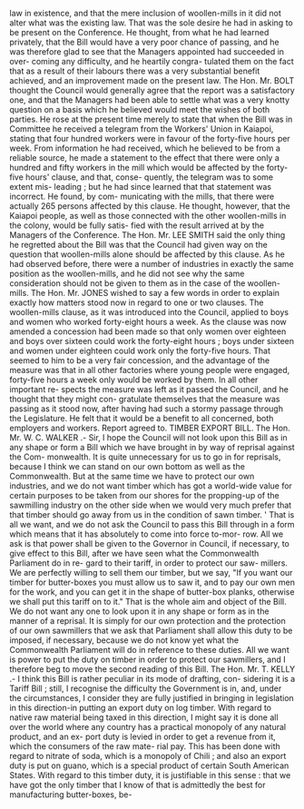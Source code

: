 law in existence, and that the mere inclusion of woollen-mills in it did not alter what was the existing law. That was the sole desire he had in asking to be present on the Conference. He thought, from what he had learned privately, that the Bill would have a very poor chance of passing, and he was therefore glad to see that the Managers appointed had succeeded in over- coming any difficulty, and he heartily congra- tulated them on the fact that as a result of their labours there was a very substantial benefit achieved, and an improvement made on the present law. The Hon. Mr. BOLT thought the Council would generally agree that the report was a satisfactory one, and that the Managers had been able to settle what was a very knotty question on a basis which he believed would meet the wishes of both parties. He rose at the present time merely to state that when the Bill was in Committee he received a telegram from the Workers' Union in Kaiapoi, stating that four hundred workers were in favour of the forty-five hours per week. From information he had received, which he believed to be from a reliable source, he made a statement to the effect that there were only a hundred and fifty workers in the mill which would be affected by the forty-five hours' clause, and that, conse- quently, the telegram was to some extent mis- leading ; but he had since learned that that statement was incorrect. He found, by com- municating with the mills, that there were actually 265 persons affected by this clause. He thought, however, that the Kaiapoi people, as well as those connected with the other woollen-mills in the colony, would be fully satis- fied with the result arrived at by the Managers of the Conference. The Hon. Mr. LEE SMITH said the only thing he regretted about the Bill was that the Council had given way on the question that woollen-mills alone should be affected by this clause. As he had observed before, there were a number of industries in exactly the same position as the woollen-mills, and he did not see why the same consideration should not be given to them as in the case of the woollen- mills. The Hon. Mr. JONES wished to say a few words in order to explain exactly how matters stood now in regard to one or two clauses. The woollen-mills clause, as it was introduced into the Council, applied to boys and women who worked forty-eight hours a week. As the clause was now amended a concession had been made so that only women over eighteen and boys over sixteen could work the forty-eight hours ; boys under sixteen and women under eighteen could work only the forty-five hours. That seemed to him to be a very fair concession, and the advantage of the measure was that in all other factories where young people were engaged, forty-five hours a week only would be worked by them. In all other important re- spects the measure was left as it passed the Council, and he thought that they might con- gratulate themselves that the measure was passing as it stood now, after having had such a stormy passage through the Legislature. He felt that it would be a benefit to all concerned, both employers and workers. Report agreed to. TIMBER EXPORT BILL. The Hon. Mr. W. C. WALKER .- Sir, I hope the Council will not look upon this Bill as in any shape or form a Bill which we have brought in by way of reprisal against the Com- monwealth. It is quite unnecessary for us to go in for reprisals, because I think we can stand on our own bottom as well as the Commonwealth. But at the same time we have to protect our own industries, and we do not want timber which has got a world-wide value for certain purposes to be taken from our shores for the propping-up of the sawmilling industry on the other side when we would very much prefer that that timber should go away from us in the condition of sawn timber. ' That is all we want, and we do not ask the Council to pass this Bill through in a form which means that it has absolutely to come into force to-mor- row. All we ask is that power shall be given to the Governor in Council, if necessary, to give effect to this Bill, after we have seen what the Commonwealth Parliament do in re- gard to their tariff, in order to protect our saw- millers. We are perfectly willing to sell them our timber, but we say, "If you want our timber for butter-boxes you must allow us to saw it, and to pay our own men for the work, and you can get it in the shape of butter-box planks, otherwise we shall put this tariff on to it." That is the whole aim and object of the Bill. We do not want any one to look upon it in any shape or form as in the manner of a reprisal. It is simply for our own protection and the protection of our own sawmillers that we ask that Parliament shall allow this duty to be imposed, if necessary, because we do not know yet what the Commonwealth Parliament will do in reference to these duties. All we want is power to put the duty on timber in order to protect our sawmillers, and I therefore beg to move the second reading of this Bill. The Hon. Mr. T. KELLY .- I think this Bill is rather peculiar in its mode of drafting, con- sidering it is a Tariff Bill ; still, I recognise the difficulty the Government is in, and, under the circumstances, I consider they are fully justified in bringing in legislation in this direction-in putting an export duty on log timber. With regard to native raw material being taxed in this direction, I might say it is done all over the world where any country has a practical monopoly of any natural product, and an ex- port duty is levied in order to get a revenue from it, which the consumers of the raw mate- rial pay. This has been done with regard to nitrate of soda, which is a monopoly of Chili ; and also an export duty is put on guano, which is a special product of certain South American States. With regard to this timber duty, it is justifiable in this sense : that we have got the only timber that I know of that is admittedly the best for manufacturing butter-boxes, be- 